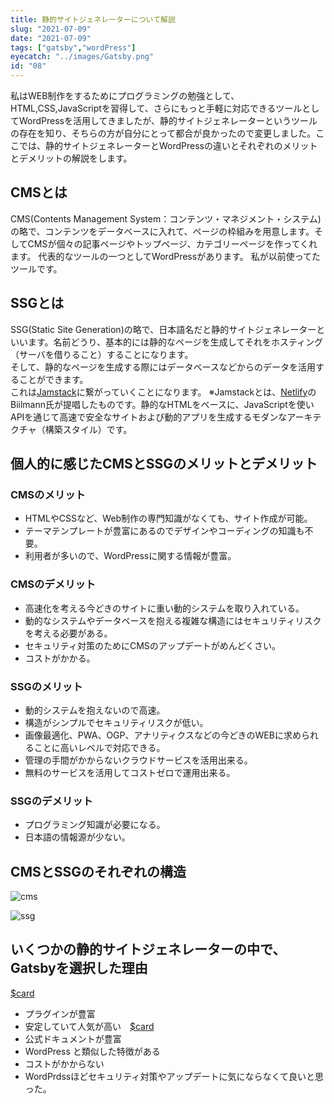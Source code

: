 ```yaml
---
title: 静的サイトジェネレーターについて解説
slug: "2021-07-09"
date: "2021-07-09"
tags: ["gatsby","wordPress"]
eyecatch: "../images/Gatsby.png"
id: "08"
---
```


私はWEB制作をするためにプログラミングの勉強として、HTML,CSS,JavaScriptを習得して、さらにもっと手軽に対応できるツールとしてWordPressを活用してきましたが、静的サイトジェネレーターというツールの存在を知り、そちらの方が自分にとって都合が良かったので変更しました。ここでは、静的サイトジェネレーターとWordPressの違いとそれぞれのメリットとデメリットの解説をします。

## CMSとは

CMS(Contents Management System：コンテンツ・マネジメント・システム)の略で、コンテンツをデータベースに入れて、ページの枠組みを用意します。そしてCMSが個々の記事ページやトップページ、カテゴリーページを作ってくれます。
代表的なツールの一つとしてWordPressがあります。
私が以前使ってたツールです。

## SSGとは

SSG(Static Site Generation)の略で、日本語名だと静的サイトジェネレーターといいます。名前どうり、基本的には静的なページを生成してそれをホスティング（サーバを借りること）することになります。<br/>
そして、静的なページを生成する際にはデータベースなどからのデータを活用することができます。<br/>
これは[Jamstack](https://jamstack.org/what-is-jamstack/)に繋がっていくことになります。
※Jamstackとは、[Netlify](https://www.netlify.com/)のBiilmann氏が提唱したものです。静的なHTMLをベースに、JavaScriptを使いAPIを通じて高速で安全なサイトおよび動的アプリを生成するモダンなアーキテクチャ（構築スタイル）です。

## 個人的に感じたCMSとSSGのメリットとデメリット

### CMSのメリット

- HTMLやCSSなど、Web制作の専門知識がなくても、サイト作成が可能。
- テーマテンプレートが豊富にあるのでデザインやコーディングの知識も不要。
- 利用者が多いので、WordPressに関する情報が豊富。

### CMSのデメリット

- 高速化を考える今どきのサイトに重い動的システムを取り入れている。
- 動的なシステムやデータベースを抱える複雑な構造にはセキュリティリスクを考える必要がある。
- セキュリティ対策のためにCMSのアップデートがめんどくさい。
- コストがかかる。

### SSGのメリット

- 動的システムを抱えないので高速。
- 構造がシンプルでセキュリティリスクが低い。
- 画像最適化、PWA、OGP、アナリティクスなどの今どきのWEBに求められることに高いレベルで対応できる。
- 管理の手間がかからないクラウドサービスを活用出来る。
- 無料のサービスを活用してコストゼロで運用出来る。

### SSGのデメリット

- プログラミング知識が必要になる。
- 日本語の情報源が少ない。

## CMSとSSGのそれぞれの構造

![cms](//images.ctfassets.net/28yc8d4hnjoo/3S2sy91aBd7YRWcrXV1PVw/0a4fd8834b65bb515970d472cf856887/cms.svg)

![ssg](//images.ctfassets.net/28yc8d4hnjoo/Bs04itbEzJxprfRYBslRc/e58a984394b92e1776bca4685c5a8036/ssg.svg)

## いくつかの静的サイトジェネレーターの中で、Gatsbyを選択した理由

[$card](https://www.gatsbyjs.com/)

- プラグインが豊富
- 安定していて人気が高い　[$card](https://tsh.io/state-of-frontend/#jamstack)
- 公式ドキュメントが豊富
- WordPress と類似した特徴がある
- コストがかからない
- WordPrdssほどセキュリティ対策やアップデートに気にならなくて良いと思った。